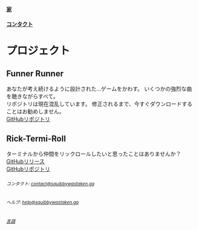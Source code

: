 #### [家](https://squibbywastaken.gq/jp/indexjp.html)
#### [コンタクト](https://squibbywastaken.gq/jp/contactjp.html)
# プロジェクト
## Funner Runner
あなたが考え続けるように設計された...ゲームをかわす。 いくつかの強烈な曲を聴きながらすべて。 \
リポジトリは現在混乱しています。 修正されるまで、今すぐダウンロードすることはお勧めしません。 \
[GitHubリポジトリ](https://github.com/squibbywastaken/Funner-Runner)
## Rick-Termi-Roll
ターミナルから仲間をリックロールしたいと思ったことはありませんか？ \
[GitHubリリース](https://github.com/squibbywastaken/rick-termi-roll/releases/tag/no) \
[GitHubリポジトリ](https://github.com/squibbywastaken/rick-termi-roll) 
###### <sub>コンタクト: contact@squibbywastaken.gq</sub>
###### <sub>ヘルプ: help@squibbywastaken.gq</sub>
###### <sub>[言語](https://squibbywastaken.gq/jp/languagejp.html)